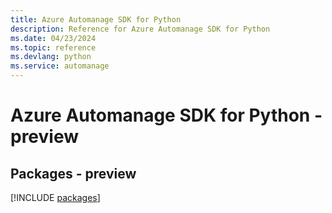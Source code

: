 ```yaml
---
title: Azure Automanage SDK for Python
description: Reference for Azure Automanage SDK for Python
ms.date: 04/23/2024
ms.topic: reference
ms.devlang: python
ms.service: automanage
---
```

# Azure Automanage SDK for Python - preview
## Packages - preview
[!INCLUDE [packages](automanage-index.md)]